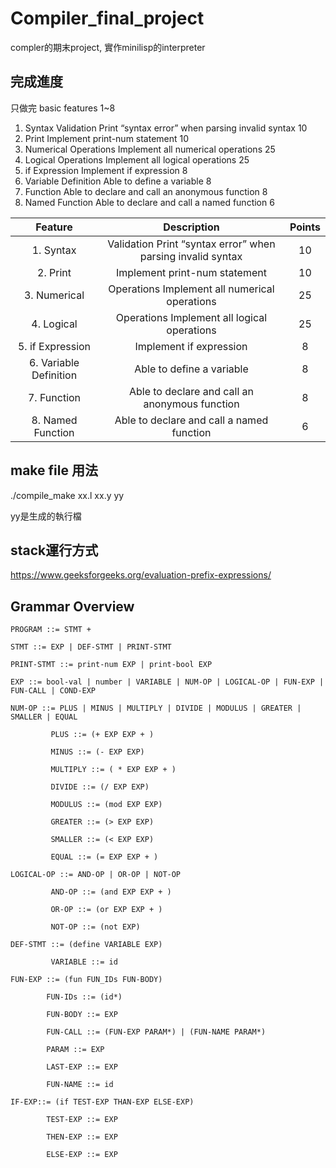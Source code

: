 # Compiler_final_project


compler的期末project, 實作minilisp的interpreter

## 完成進度
只做完 basic features 1~8

1. Syntax               Validation Print “syntax error” when parsing invalid syntax       10
2. Print                Implement print-num statement                                     10
3. Numerical            Operations Implement all numerical operations                     25
4. Logical              Operations Implement all logical operations                       25
5. if Expression        Implement if expression                                           8
6. Variable Definition  Able to define a variable                                         8
7. Function             Able to declare and call an anonymous function                    8
8. Named Function       Able to declare and call a named function                         6

|   Feature   | Description |   Points   |
|:--------:|:------:|:-----------:|
|   1. Syntax   |   Validation Print “syntax error” when parsing invalid syntax  |  10  |
|   2. Print  |   Implement print-num statement  |  10  |
| 3. Numerical |   Operations Implement all numerical operations  |  25  |
|  4. Logical  |   Operations Implement all logical operations   | 25 |
|  5. if Expression |  Implement if expression | 8 |
|  6. Variable Definition |   Able to define a variable  |  8  |
|  7. Function |  Able to declare and call an anonymous function  |  8  |
|   8. Named Function  |   Able to declare and call a named function  |  6  |


## make file 用法
./compile_make xx.l xx.y yy

yy是生成的執行檔



## stack運行方式


https://www.geeksforgeeks.org/evaluation-prefix-expressions/


## Grammar Overview

<pre><code>PROGRAM ::= STMT +

STMT ::= EXP | DEF-STMT | PRINT-STMT

PRINT-STMT ::= print-num EXP | print-bool EXP

EXP ::= bool-val | number | VARIABLE | NUM-OP | LOGICAL-OP | FUN-EXP | FUN-CALL | COND-EXP

NUM-OP ::= PLUS | MINUS | MULTIPLY | DIVIDE | MODULUS | GREATER | SMALLER | EQUAL
      
         PLUS ::= (+ EXP EXP + )

         MINUS ::= (- EXP EXP)
       
         MULTIPLY ::= ( * EXP EXP + )
       
         DIVIDE ::= (/ EXP EXP)
       
         MODULUS ::= (mod EXP EXP)
       
         GREATER ::= (> EXP EXP)
       
         SMALLER ::= (< EXP EXP)
       
         EQUAL ::= (= EXP EXP + )
       
LOGICAL-OP ::= AND-OP | OR-OP | NOT-OP

         AND-OP ::= (and EXP EXP + )

         OR-OP ::= (or EXP EXP + )
       
         NOT-OP ::= (not EXP)
       
DEF-STMT ::= (define VARIABLE EXP)

         VARIABLE ::= id
         
FUN-EXP ::= (fun FUN_IDs FUN-BODY)
        
        FUN-IDs ::= (id*)

        FUN-BODY ::= EXP

        FUN-CALL ::= (FUN-EXP PARAM*) | (FUN-NAME PARAM*)

        PARAM ::= EXP
        
        LAST-EXP ::= EXP

        FUN-NAME ::= id

IF-EXP::= (if TEST-EXP THAN-EXP ELSE-EXP)

        TEST-EXP ::= EXP

        THEN-EXP ::= EXP

        ELSE-EXP ::= EXP
</code></pre>
